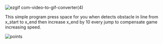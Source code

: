 ![ezgif com-video-to-gif-converter(4)](https://github.com/kseternus/dino_chrome_bot/assets/60841895/f208b80e-13a8-4e8d-a2d5-6528ac359d04)

This simple program press space for you when detects obstacle in line from x_start to x_end then increase x_end by 10 every jump to compensate game increasing speed.

![points](https://github.com/kseternus/dino_chrome_bot/assets/60841895/36bdc767-b6dc-4f0e-83ea-b107f69f401d)

